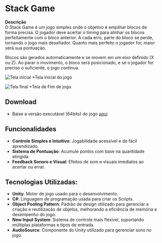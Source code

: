 # Stack Game

**Descrição**  
O Stack Game é um jogo simples onde o objetivo é empilhar blocos de forma precisa. O jogador deve acertar o timing para alinhar os blocos perfeitamente com o bloco anterior. A cada erro, parte do bloco se perde, tornando o jogo mais desafiador. Quanto mais perfeito o jogador for, maior será sua pontuação.

Blocos são gerados automaticamente e se movem em um eixo definido (X ou Z). Ao parar o movimento, o bloco será posicionado, e se o jogador for preciso o suficiente, o jogo continua.

![Tela inicial](https://drive.google.com/uc?id=1fyP7zZT2CFfE_MzswTJJ3G3ErSP_xg4m)
*Tela inicial do jogo

![Tela final](https://drive.google.com/uc?id=1JHh2ejCNS0ZhXrKI86Cz2-ajou_q4kHn)
*Tela de Fim de jogo.

## Download
- Baixe a versão executável (64bits) do jogo <a href="[https://www.google.com](https://drive.google.com/file/d/1YA7ZF4QvDhtzhGQ9SRhxMicZqTqLveEh/view?usp=sharing)" target="_blank" rel="noopener noreferrer">aqui</a>

## Funcionalidades

- **Controle Simples e Intuitivo**: Jogabilidade acessível e de fácil aprendizado.
- **Sistema de Pontuação**: Acumule pontos com base na quantidade atingida.
- **Feedback Sonoro e Visual**: Efeitos de som e visuais imediatos ao acertar ou errar.

## Tecnologias Utilizadas:

- **Unity**: Motor de jogo usado para o desenvolvimento.
- **C#**: Linguagem de programação usada para criar os Scripts.
- **Object Pooling Pattern**: Padrão de design utilizado para gerenciar a criação e reutilização de objetos, melhorando a eficiência de memória e desempenho do jogo.
- **New Input System**: Sistema de controle mais flexível, suportando múltiplas plataformas e tipos de entrada.
- **AudioSource**: Componente do Unity utilizado para gerenciar sons no jogo.

